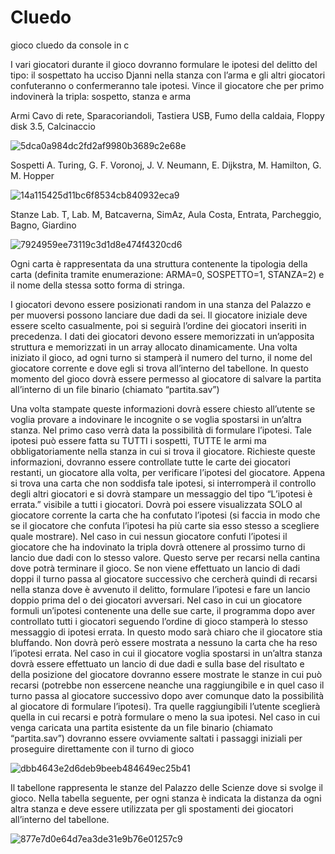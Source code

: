 # Cluedo
gioco cluedo da console in c


I vari giocatori durante il gioco dovranno formulare le ipotesi del delitto del tipo: il sospettato ha ucciso
Djanni nella stanza con l’arma e gli altri giocatori confuteranno o confermeranno tale ipotesi.
Vince il giocatore che per primo indovinerà la tripla: sospetto, stanza e arma

Armi
Cavo di rete, Sparacoriandoli, Tastiera USB, Fumo della caldaia, Floppy disk 3.5, Calcinaccio


![5dca0a984dc2fd2af9980b3689c2e68e](https://user-images.githubusercontent.com/15201701/229329904-88efbdfa-e536-4f7c-b53c-7b5af1243810.png)


Sospetti
A. Turing, G. F. Voronoj, J. V. Neumann, E. Dijkstra, M. Hamilton, G. M. Hopper

![14a115425d11bc6f8534cb840932eca9](https://user-images.githubusercontent.com/15201701/229329960-1a511bbf-baf1-4c01-b3bb-e0e3cc86b5a1.png)



Stanze
Lab. T, Lab. M, Batcaverna, SimAz, Aula Costa, Entrata, Parcheggio, Bagno, Giardino

![7924959ee73119c3d1d8e474f4320cd6](https://user-images.githubusercontent.com/15201701/229329982-8b29deaa-3b6a-4dd9-8ccf-8c33afdaca6e.png)

Ogni carta è rappresentata da una struttura contenente la tipologia della carta (definita tramite
enumerazione: ARMA=0, SOSPETTO=1, STANZA=2) e il nome della stessa sotto forma di stringa.

I giocatori devono essere posizionati random in una stanza del Palazzo e per muoversi possono
lanciare due dadi da sei. Il giocatore iniziale deve essere scelto casualmente, poi si seguirà l’ordine dei
giocatori inseriti in precedenza. I dati dei giocatori devono essere memorizzati in un’apposita struttura
e memorizzati in un array allocato dinamicamente.
Una volta iniziato il gioco, ad ogni turno si stamperà il numero del turno, il nome del giocatore corrente
e dove egli si trova all’interno del tabellone. In questo momento del gioco dovrà essere permesso al
giocatore di salvare la partita all’interno di un file binario (chiamato “partita.sav”)

Una volta stampate queste informazioni dovrà essere chiesto all’utente se voglia provare a indovinare
le incognite o se voglia spostarsi in un’altra stanza. Nel primo caso verrà data la possibilità di formulare
l’ipotesi. Tale ipotesi può essere fatta su TUTTI i sospetti, TUTTE le armi ma obbligatoriamente nella
stanza in cui si trova il giocatore. Richieste queste informazioni, dovranno essere controllate tutte le
carte dei giocatori restanti, un giocatore alla volta, per verificare l’ipotesi del giocatore.
Appena si trova una carta che non soddisfa tale ipotesi, si interromperà il controllo degli altri giocatori
e si dovrà stampare un messaggio del tipo “L’ipotesi è errata.” visibile a tutti i giocatori. Dovrà poi
essere visualizzata SOLO al giocatore corrente la carta che ha confutato l’ipotesi (si faccia in modo che
se il giocatore che confuta l’ipotesi ha più carte sia esso stesso a scegliere quale mostrare).
Nel caso in cui nessun giocatore confuti l’ipotesi il giocatore che ha indovinato la tripla dovrà ottenere
al prossimo turno di lancio due dadi con lo stesso valore. Questo serve per recarsi nella cantina dove
potrà terminare il gioco. Se non viene effettuato un lancio di dadi doppi il turno passa al giocatore
successivo che cercherà quindi di recarsi nella stanza dove è avvenuto il delitto, formulare l’ipotesi e
fare un lancio doppio prima del o dei giocatori avversari.
Nel caso in cui un giocatore formuli un’ipotesi contenente una delle sue carte, il programma dopo aver
controllato tutti i giocatori seguendo l’ordine di gioco stamperà lo stesso messaggio di ipotesi errata. In
questo modo sarà chiaro che il giocatore stia bluffando. Non dovrà però essere mostrata a nessuno la
carta che ha reso l’ipotesi errata.
Nel caso in cui il giocatore voglia spostarsi in un’altra stanza dovrà essere effettuato un lancio di due
dadi e sulla base del risultato e della posizione del giocatore dovranno essere mostrate le stanze in cui
può recarsi (potrebbe non essercene neanche una raggiungibile e in quel caso il turno passa al
giocatore successivo dopo aver comunque dato la possibilità al giocatore di formulare l’ipotesi). Tra
quelle raggiungibili l’utente sceglierà quella in cui recarsi e potrà formulare o meno la sua ipotesi.
Nel caso in cui venga caricata una partita esistente da un file binario (chiamato “partita.sav”) dovranno
essere ovviamente saltati i passaggi iniziali per proseguire direttamente con il turno di gioco

![dbb4643e2d6deb9beeb484649ec25b41](https://user-images.githubusercontent.com/15201701/229330157-92e2e49d-8383-487c-b675-481fc0145c66.png)

Il tabellone rappresenta le stanze del Palazzo delle Scienze dove si svolge il gioco. Nella tabella
seguente, per ogni stanza è indicata la distanza da ogni altra stanza e deve essere utilizzata per gli
spostamenti dei giocatori all’interno del tabellone.



![877e7d0e64d7ea3de31e9b76e01257c9](https://user-images.githubusercontent.com/15201701/229330225-ea27e540-9c0e-422a-af72-d7dae75086ac.png)
